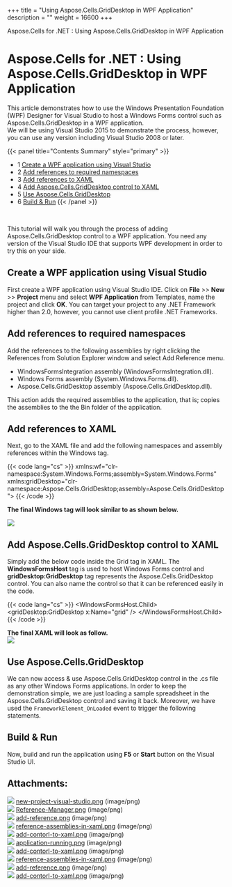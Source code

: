 +++
title = "Using Aspose.Cells.GridDesktop in WPF Application" 
description = "" 
weight = 16600 
+++

Aspose.Cells for .NET : Using Aspose.Cells.GridDesktop in WPF Application  

# Aspose.Cells for .NET : Using Aspose.Cells.GridDesktop in WPF Application


This article demonstrates how to use the Windows Presentation Foundation (WPF) Designer for Visual Studio to host a Windows Forms control such as Aspose.Cells.GridDesktop in a WPF application.  
We will be using Visual Studio 2015 to demonstrate the process, however, you can use any version including Visual Studio 2008 or later.

{{< panel title="Contents Summary" style="primary" >}}
*   1 [Create a WPF application using Visual Studio](#UsingAspose.Cells.GridDesktopinWPFApplication-CreateaWPFapplicationusingVisualStudio)
*   2 [Add references to required namespaces](#UsingAspose.Cells.GridDesktopinWPFApplication-Addreferencestorequirednamespaces)
*   3 [Add references to XAML](#UsingAspose.Cells.GridDesktopinWPFApplication-AddreferencestoXAML)
*   4 [Add Aspose.Cells.GridDesktop control to XAML](#UsingAspose.Cells.GridDesktopinWPFApplication-AddAspose.Cells.GridDesktopcontroltoXAML)
*   5 [Use Aspose.Cells.GridDesktop](#UsingAspose.Cells.GridDesktopinWPFApplication-UseAspose.Cells.GridDesktop)
*   6 [Build & Run](#UsingAspose.Cells.GridDesktopinWPFApplication-Build&Run)
{{< /panel >}}
 

 

This tutorial will walk you through the process of adding Aspose.Cells.GridDesktop control to a WPF application. You need any version of the Visual Studio IDE that supports WPF development in order to try this on your side.

## Create a WPF application using Visual Studio

First create a WPF application using Visual Studio IDE. Click on **File** >> **New** >> **Project** menu and select **WPF Application** from Templates, name the project and click **OK**. You can target your project to any .NET Framework higher than 2.0, however, you cannot use client profile .NET Frameworks.

## Add references to required namespaces

Add the references to the following assemblies by right clicking the References from Solution Explorer window and select Add Reference menu.

*   WindowsFormsIntegration assembly (WindowsFormsIntegration.dll).
*   Windows Forms assembly (System.Windows.Forms.dll).
*   Aspose.Cells.GridDesktop assembly (Aspose.Cells.GridDesktop.dll).

This action adds the required assemblies to the application, that is; copies the assemblies to the the Bin folder of the application.

## Add references to XAML

Next, go to the XAML file and add the following namespaces and assembly references within the Windows tag.

{{< code lang="cs" >}}
xmlns:wf="clr-namespace:System.Windows.Forms;assembly=System.Windows.Forms"
xmlns:gridDesktop="clr-namespace:Aspose.Cells.GridDesktop;assembly=Aspose.Cells.GridDesktop">
{{< /code >}}

**The final Windows tag will look similar to as shown below.**

![](https://docs2.aspose.com/cells/net/attachments/5013801/5115200.png)

## Add Aspose.Cells.GridDesktop control to XAML

Simply add the below code inside the Grid tag in XAML. The **WindowsFormsHost** tag is used to host Windows Forms control and **gridDesktop:GridDesktop** tag represents the Aspose.Cells.GridDesktop control. You can also name the control so that it can be referenced easily in the code.

{{< code lang="cs" >}}
<WindowsFormsHost Loaded="FrameworkElement_OnLoaded">
    <WindowsFormsHost.Child>
        <gridDesktop:GridDesktop x:Name="grid" />
    </WindowsFormsHost.Child>
</WindowsFormsHost>
{{< /code >}}

**The final XAML will look as follow.**  
![](https://docs2.aspose.com/cells/net/attachments/5013801/5115201.png)

## Use Aspose.Cells.GridDesktop

We can now access & use Aspose.Cells.GridDesktop control in the .cs file as any other Windows Forms applications. In order to keep the demonstration simple, we are just loading a sample spreadsheet in the Aspose.Cells.GridDesktop control and saving it back. Moreover, we have used the `FrameworkElement_OnLoaded` event to trigger the following statements.

## Build & Run

Now, build and run the application using **F5** or **Start** button on the Visual Studio UI.

## Attachments:

![](https://docs2.aspose.com/cells/net/images/icons/bullet_blue.gif) [new-project-visual-studio.png](https://docs2.aspose.com/cells/net/attachments/5013801/5115197.png) (image/png)  
![](https://docs2.aspose.com/cells/net/images/icons/bullet_blue.gif) [Reference-Manager.png](https://docs2.aspose.com/cells/net/attachments/5013801/5115198.png) (image/png)  
![](https://docs2.aspose.com/cells/net/images/icons/bullet_blue.gif) [add-reference.png](https://docs2.aspose.com/cells/net/attachments/5013801/5115195.png) (image/png)  
![](https://docs2.aspose.com/cells/net/images/icons/bullet_blue.gif) [reference-assemblies-in-xaml.png](https://docs2.aspose.com/cells/net/attachments/5013801/5115196.png) (image/png)  
![](https://docs2.aspose.com/cells/net/images/icons/bullet_blue.gif) [add-contorl-to-xaml.png](https://docs2.aspose.com/cells/net/attachments/5013801/5115203.png) (image/png)  
![](https://docs2.aspose.com/cells/net/images/icons/bullet_blue.gif) [application-running.png](https://docs2.aspose.com/cells/net/attachments/5013801/5115202.png) (image/png)  
![](https://docs2.aspose.com/cells/net/images/icons/bullet_blue.gif) [add-contorl-to-xaml.png](https://docs2.aspose.com/cells/net/attachments/5013801/5115194.png) (image/png)  
![](https://docs2.aspose.com/cells/net/images/icons/bullet_blue.gif) [reference-assemblies-in-xaml.png](https://docs2.aspose.com/cells/net/attachments/5013801/5115200.png) (image/png)  
![](https://docs2.aspose.com/cells/net/images/icons/bullet_blue.gif) [add-reference.png](https://docs2.aspose.com/cells/net/attachments/5013801/5115199.png) (image/png)  
![](https://docs2.aspose.com/cells/net/images/icons/bullet_blue.gif) [add-contorl-to-xaml.png](https://docs2.aspose.com/cells/net/attachments/5013801/5115201.png) (image/png)  


